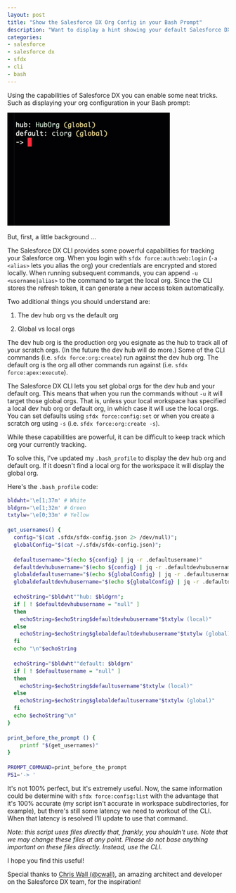 ```yaml
---
layout: post
title: "Show the Salesforce DX Org Config in your Bash Prompt"
description: "Want to display a hint showing your default Salesforce DX org configuration in your bash prompt? You'll learn how in this post!"
categories: 
- salesforce
- salesforce dx
- sfdx
- cli
- bash
---
```


Using the capabilities of Salesforce DX you can enable some neat tricks. Such as displaying your org configuration in your Bash prompt:

![Bash](/content/2017/04/08/bash.gif)

But, first, a little background ...

The Salesforce DX CLI provides some powerful capabilities for tracking your Salesforce org. When you login with `sfdx force:auth:web:login` (`-a <alias>` lets you alias the org) your credentials are encrypted and stored locally. When running subsequent commands, you can append `-u <username|alias>` to the command to target the local org. Since the CLI stores the refresh token, it can generate a new access token automatically.

Two additional things you should understand are:

1. The dev hub org vs the default org

2. Global vs local orgs

The dev hub org is the production org you esignate as the hub to track all of your scratch orgs. (In the future the dev hub will do more.) Some of the CLI commands (i.e. `sfdx force:org:create`) run against the dev hub org. The default org is the org all other commands run against (i.e. `sfdx force:apex:execute`).

The Salesforce DX CLI lets you set global orgs for the dev hub and your default org. This means that when you run the commands without `-u` it will target those global orgs. That is, unless your local workspace has specified a local dev hub org or default org, in which case it will use the local orgs. You can set defaults using `sfdx force:config:set` or when you create a scratch org using `-s` (i.e. `sfdx force:org:create -s`).

While these capabilities are powerful, it can be difficult to keep track which org your currently tracking.

To solve this, I've updated my `.bash_profile` to display the dev hub org and default org. If it doesn't find a local org for the workspace it will display the global org.

Here's the `.bash_profile` code:

```bash
bldwht='\e[1;37m' # White
bldgrn='\e[1;32m' # Green
txtylw='\e[0;33m' # Yellow

get_usernames() {
  config="$(cat .sfdx/sfdx-config.json 2> /dev/null)";
  globalConfig="$(cat ~/.sfdx/sfdx-config.json)";

  defaultusername="$(echo ${config} | jq -r .defaultusername)"
  defaultdevhubusername="$(echo ${config} | jq -r .defaultdevhubusername)"
  globaldefaultusername="$(echo ${globalConfig} | jq -r .defaultusername)"
  globaldefaultdevhubusername="$(echo ${globalConfig} | jq -r .defaultdevhubusername)"

  echoString="$bldwht""hub: $bldgrn";
  if [ ! $defaultdevhubusername = "null" ]
  then
    echoString=$echoString$defaultdevhubusername"$txtylw (local)"
  else
    echoString=$echoString$globaldefaultdevhubusername"$txtylw (global)"
  fi
  echo "\n"$echoString

  echoString="$bldwht""default: $bldgrn"
  if [ ! $defaultusername = "null" ]
  then
    echoString=$echoString$defaultusername"$txtylw (local)"
  else
    echoString=$echoString$globaldefaultusername"$txtylw (global)"
  fi
  echo $echoString"\n"
}

print_before_the_prompt () {
    printf "$(get_usernames)"
}

PROMPT_COMMAND=print_before_the_prompt
PS1='-> '
```

It's not 100% perfect, but it's extremely useful. Now, the same information could be determine with `sfdx force:config:list` with the advantage that it's 100% accurate (my script isn't accurate in workspace subdirectories, for example), but there's still some latency we need to workout of the CLI. When that latency is resolved I'll update to use that command.

*Note: this script uses files directly that, frankly, you shouldn't use. Note that we may change these files at any point. Please do not base anything important on these files directly. Instead, use the CLI.*

I hope you find this useful!

Special thanks to [Chris Wall (@cwall)](https://twitter.com/cwall), an amazing architect and developer on the Salesforce DX team, for the inspiration!